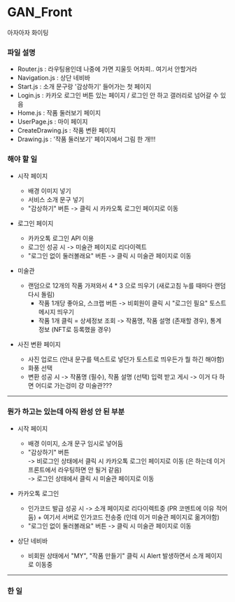 # GAN_Front
아자아자 화이팅 

### 파일 설명 
* Router.js : 라우팅용인데 나중에 가면 지울듯 어차피.. 여기서 안할거라
* Navigation.js : 상단 네비바
* Start.js : 소개 문구랑 '감상하기' 들어가는 첫 페이지
* Login.js : 카카오 로그인 버튼 있는 페이지 / 로그인 안 하고 갤러리로 넘어갈 수 있음
* Home.js : 작품 둘러보기 페이지
* UserPage.js : 마이 페이지
* CreateDrawing.js : 작품 변환 페이지 
* Drawing.js : '작품 둘러보기' 페이지에서 그림 한 개!!! 




### 해야 할 일
* 시작 페이지
  * 배경 이미지 넣기
  * 서비스 소개 문구 넣기
  * "감상하기" 버튼 -> 클릭 시 카카오톡 로그인 페이지로 이동 
  
* 로그인 페이지
  * 카카오톡 로그인 API 이용
  * 로그인 성공 시 -> 미술관 페이지로 리다이렉트
  * "로그인 없이 둘러볼래요" 버튼 -> 클릭 시 미술관 페이지로 이동
  
* 미술관
  * 랜덤으로 12개의 작품 가져와서 4 * 3 으로 띄우기 (새로고침 누를 때마다 랜덤 다시 돌림)
    * 작품 1개당 좋아요, 스크랩 버튼 -> 비회원이 클릭 시 "로그인 필요" 토스트 메시지 띄우기
    * 작품 1개 클릭 = 상세정보 조회 -> 작품명, 작품 설명 (존재할 경우), 통계 정보 (NFT로 등록했을 경우)
  
* 사진 변환 페이지
  * 사진 업로드 (안내 문구를 텍스트로 넣던가 토스트로 띄우든가 뭘 하긴 해야함)
  * 화풍 선택
  * 변환 성공 시 -> 작품명 (필수), 작품 설명 (선택) 입력 받고 게시 -> 이거 다 하면 어디로 가는겅미 걍 미술관???


---  
### 뭔가 하고는 있는데 아직 완성 안 된 부분 
* 시작 페이지
  * 배경 이미지, 소개 문구 임시로 넣어둠
  * "감상하기" 버튼 <br/>
  -> 비로그인 상태에서 클릭 시 카카오톡 로그인 페이지로 이동 (은 하는데 이거 프론트에서 라우팅하면 안 될거 같음)<br/>
  -> 로그인 상태에서 클릭 시 미술관 페이지로 이동
  
* 카카오톡 로그인
  * 인가코드 발급 성공 시 -> 소개 페이지로 리다이렉트중 (PR 코멘트에 이유 적어둠) + 여기서 서버로 인가코드 전송중 (인데 이거 미술관 페이지로 옮겨야함)
  * "로그인 없이 둘러볼래요" 버튼 -> 클릭 시 미술관 페이지로 이동
  
* 상단 네비바
  * 비회원 상태에서 "MY", "작품 만들기" 클릭 시 Alert 발생하면서 소개 페이지로 이동중

---

### 한 일 
